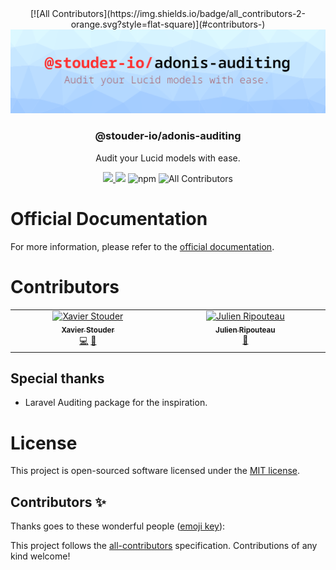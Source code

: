 <div align="center">
<!-- ALL-CONTRIBUTORS-BADGE:START - Do not remove or modify this section -->
[![All Contributors](https://img.shields.io/badge/all_contributors-2-orange.svg?style=flat-square)](#contributors-)
<!-- ALL-CONTRIBUTORS-BADGE:END -->
  <img src="https://raw.githubusercontent.com/StouderIO/adonis-auditing/main/.github/images/header.png" />
  <h3>@stouder-io/adonis-auditing</h3>
  <p>Audit your Lucid models with ease.</p>
  <a href="https://www.npmjs.com/package/@stouder-io/adonis-auditing">
    <img src="https://img.shields.io/npm/v/@stouder-io/adonis-auditing.svg?style=for-the-badge&logo=npm" />
  </a>
  <img src="https://img.shields.io/npm/l/@stouder-io/adonis-auditing?color=blueviolet&style=for-the-badge" />
  <img alt="npm" src="https://img.shields.io/npm/dt/@stouder-io/adonis-auditing?style=for-the-badge">
  <img alt="All Contributors" src="https://img.shields.io/github/all-contributors/StouderIO/adonis-auditing?color=ee8449&style=for-the-badge">

</div>

# Official Documentation
For more information, please refer to the [official documentation](https://adonis-auditing.stouder.io/).

# Contributors
<!-- ALL-CONTRIBUTORS-LIST:START - Do not remove or modify this section -->
<!-- prettier-ignore-start -->
<!-- markdownlint-disable -->
<table>
  <tbody>
    <tr>
      <td align="center" valign="top" width="14.28%"><a href="https://stouder.io"><img src="https://avatars.githubusercontent.com/u/2575182?v=4?s=100" width="100px;" alt="Xavier Stouder"/><br /><sub><b>Xavier Stouder</b></sub></a><br /><a href="https://github.com/StouderIO/adonis-auditing/commits?author=Xstoudi" title="Code">💻</a> <a href="https://github.com/StouderIO/adonis-auditing/commits?author=Xstoudi" title="Documentation">📖</a></td>
      <td align="center" valign="top" width="14.28%"><a href="https://github.com/Julien-R44"><img src="https://avatars.githubusercontent.com/u/8337858?v=4?s=100" width="100px;" alt="Julien Ripouteau"/><br /><sub><b>Julien Ripouteau</b></sub></a><br /><a href="#question-Julien-R44" title="Answering Questions">💬</a></td>
    </tr>
  </tbody>
</table>

<!-- markdownlint-restore -->
<!-- prettier-ignore-end -->

<!-- ALL-CONTRIBUTORS-LIST:END -->

## Special thanks
* Laravel Auditing package for the inspiration.

# License
This project is open-sourced software licensed under the [MIT license](LICENSE.md).

## Contributors ✨

Thanks goes to these wonderful people ([emoji key](https://allcontributors.org/docs/en/emoji-key)):

<!-- ALL-CONTRIBUTORS-LIST:START - Do not remove or modify this section -->
<!-- prettier-ignore-start -->
<!-- markdownlint-disable -->
<!-- markdownlint-restore -->
<!-- prettier-ignore-end -->
<!-- ALL-CONTRIBUTORS-LIST:END -->

This project follows the [all-contributors](https://github.com/all-contributors/all-contributors) specification. Contributions of any kind welcome!